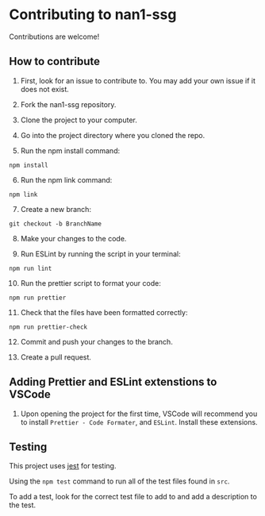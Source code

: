 # Contributing to nan1-ssg

Contributions are welcome!

## How to contribute

1. First, look for an issue to contribute to. You may add your own issue if it does not exist.

2. Fork the nan1-ssg repository.

3. Clone the project to your computer.

4. Go into the project directory where you cloned the repo.

5. Run the npm install command:
```
npm install
```

6. Run the npm link command:
```
npm link
```

7. Create a new branch:
```
git checkout -b BranchName
```

8. Make your changes to the code.

9. Run ESLint by running the script in your terminal:
```
npm run lint
```

10. Run the prettier script to format your code:
```
npm run prettier
```

11. Check that the files have been formatted correctly:
```
npm run prettier-check
```

12. Commit and push your changes to the branch.

13. Create a pull request.

## Adding Prettier and ESLint extenstions to VSCode

1. Upon opening the project for the first time, VSCode will recommend you to install `Prettier - Code Formater`, and `ESLint`. Install these extensions.

## Testing

This project uses [jest](https://jestjs.io/) for testing.

Using the `npm test` command to run all of the test files found in `src`.

To add a test, look for the correct test file to add to and add a description to the test.